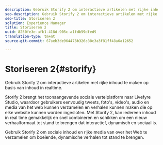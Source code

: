 ```yaml
---
description: Gebruik Storify 2 om interactieve artikelen met rijke inhoud te maken op basis van inhoud in realtime.
seo-description: Gebruik Storify 2 om interactieve artikelen met rijke inhoud te maken op basis van inhoud in realtime.
seo-title: Storiseren 2
solution: Experience Manager
title: Storiseren 2
uuid: 8250fe3e-afb1-418d-905c-a1fdb59dfed9
translation-type: tm+mt
source-git-commit: 67aeb3de964473b326c88c3a3f81ff48a6a12652

---
```



# Storiseren 2{#storify}

Gebruik Storify 2 om interactieve artikelen met rijke inhoud te maken op basis van inhoud in realtime.

Storify 2 brengt het toonaangevende sociale vertelplatform naar Livefyre Studio, waardoor gebruikers eenvoudig tweets, foto&#39;s, video&#39;s, audio en media van het web kunnen verzamelen en verhalen kunnen maken die op elke website kunnen worden ingesloten. Met Storify 2, kan iedereen inhoud in real time gemakkelijk en snel combineren en schikken om een nieuw verhaalformaat tot stand te brengen dat interactief, dynamisch en sociaal is.

Gebruik Storify 2 om sociale inhoud en rijke media van over het Web te verzamelen om boeiende, dynamische verhalen tot stand te brengen.
